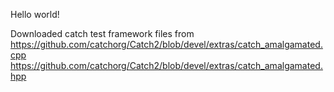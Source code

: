Hello world!

Downloaded catch test framework files from 
https://github.com/catchorg/Catch2/blob/devel/extras/catch_amalgamated.cpp
https://github.com/catchorg/Catch2/blob/devel/extras/catch_amalgamated.hpp
